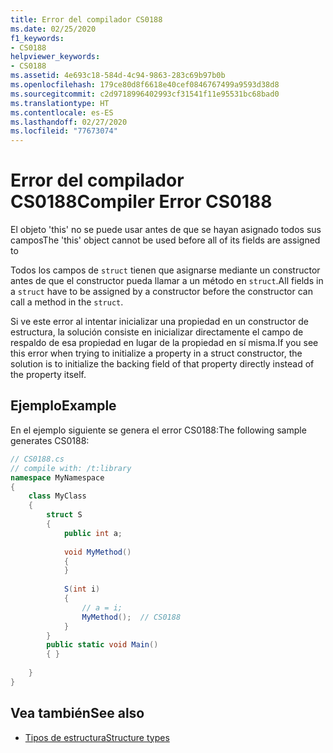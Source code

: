 ```yaml
---
title: Error del compilador CS0188
ms.date: 02/25/2020
f1_keywords:
- CS0188
helpviewer_keywords:
- CS0188
ms.assetid: 4e693c18-584d-4c94-9863-283c69b97b0b
ms.openlocfilehash: 179ce80d8f6618e40cef0846767499a9593d38d8
ms.sourcegitcommit: c2d9718996402993cf31541f11e95531bc68bad0
ms.translationtype: HT
ms.contentlocale: es-ES
ms.lasthandoff: 02/27/2020
ms.locfileid: "77673074"
---
```

# <a name="compiler-error-cs0188"></a><span data-ttu-id="d7032-102">Error del compilador CS0188</span><span class="sxs-lookup"><span data-stu-id="d7032-102">Compiler Error CS0188</span></span>

<span data-ttu-id="d7032-103">El objeto 'this' no se puede usar antes de que se hayan asignado todos sus campos</span><span class="sxs-lookup"><span data-stu-id="d7032-103">The 'this' object cannot be used before all of its fields are assigned to</span></span>  
  
 <span data-ttu-id="d7032-104">Todos los campos de `struct` tienen que asignarse mediante un constructor antes de que el constructor pueda llamar a un método en `struct`.</span><span class="sxs-lookup"><span data-stu-id="d7032-104">All fields in a `struct` have to be assigned by a constructor before the constructor can call a method in the `struct`.</span></span>  
  
 <span data-ttu-id="d7032-105">Si ve este error al intentar inicializar una propiedad en un constructor de estructura, la solución consiste en inicializar directamente el campo de respaldo de esa propiedad en lugar de la propiedad en sí misma.</span><span class="sxs-lookup"><span data-stu-id="d7032-105">If you see this error when trying to initialize a property in a struct constructor, the solution is to initialize the backing field of that property directly instead of the property itself.</span></span>

## <a name="example"></a><span data-ttu-id="d7032-106">Ejemplo</span><span class="sxs-lookup"><span data-stu-id="d7032-106">Example</span></span>

 <span data-ttu-id="d7032-107">En el ejemplo siguiente se genera el error CS0188:</span><span class="sxs-lookup"><span data-stu-id="d7032-107">The following sample generates CS0188:</span></span>  

```csharp
// CS0188.cs  
// compile with: /t:library  
namespace MyNamespace  
{  
    class MyClass  
    {  
        struct S  
        {  
            public int a;  
  
            void MyMethod()  
            {  
            }  
  
            S(int i)  
            {  
                // a = i;  
                MyMethod();  // CS0188  
            }  
        }  
        public static void Main()  
        { }  
  
    }  
}  
```

## <a name="see-also"></a><span data-ttu-id="d7032-108">Vea también</span><span class="sxs-lookup"><span data-stu-id="d7032-108">See also</span></span>

- [<span data-ttu-id="d7032-109">Tipos de estructura</span><span class="sxs-lookup"><span data-stu-id="d7032-109">Structure types</span></span>](../builtin-types/struct.md)
